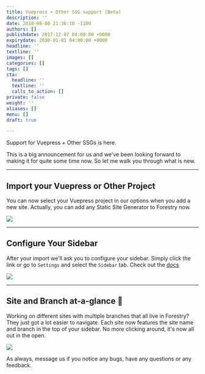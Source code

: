 ```yaml
---
title: Vuepress + Other SSG support [Beta]
description: ''
date: 2018-08-08 21:36:10 -1100
authors: []
publishdate: 2017-12-07 04:00:00 +0000
expirydate: 2030-01-01 04:00:00 +0000
headline: ''
textline: ''
images: []
categories: []
tags: []
cta:
  headline: ''
  textline: ''
  calls_to_action: []
private: false
weight: ''
aliases: []
menu: []
draft: true

---
```

Support for Vuepress + Other SSGs is here.

This is a big announcement for us and we've been looking forward to making it for quite some time now. So let me walk you through what is new.

***

## Import your Vuepress or Other Project

You can now select your Vuepress project in our options when you add a new site. Actually, you can add any Static Site Generator to Forestry now.

![](/uploads/2018/08/import-vuepress.png)

***

## Configure Your Sidebar

After your import we'll ask you to configure your sidebar. Simply click the link or go to `Settings` and select the `Sidebar` tab. Check out the [docs]()

![](/uploads/2018/08/docs-configuration.png)

***

## Site and Branch at-a-glance 👀

Working on different sites with multiple branches that all live in Forestry? They just got a lot easier to navigate. Each site now features the site name and branch in the top of your sidebar. No more clicking around, it's now all out in the open.

![](/uploads/2018/07/branch-and-repo.png)

As always, message us if you notice any bugs, have any questions or any feedback.